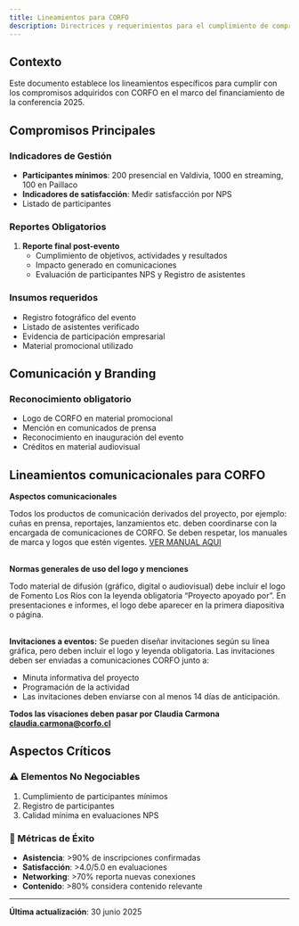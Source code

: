 ```yaml
---
title: Lineamientos para CORFO
description: Directrices y requerimientos para el cumplimiento de compromisos con CORFO
---
```

## Contexto

Este documento establece los lineamientos específicos para cumplir con los compromisos adquiridos con CORFO en el marco del financiamiento de la conferencia 2025.

## Compromisos Principales

### Indicadores de Gestión

- **Participantes mínimos**: 200 presencial en Valdivia, 1000 en streaming, 100 en Paillaco
- **Indicadores de satisfacción**: Medir satisfacción por NPS
- Listado de participantes

### Reportes Obligatorios

1. **Reporte final post-evento**
   - Cumplimiento de objetivos, actividades y resultados
   - Impacto generado en comunicaciones
   - Evaluación de participantes NPS y Registro de asistentes

### Insumos requeridos

- Registro fotográfico del evento
- Listado de asistentes verificado
- Evidencia de participación empresarial
- Material promocional utilizado

## Comunicación y Branding

### Reconocimiento obligatorio

- Logo de CORFO en material promocional
- Mención en comunicados de prensa
- Reconocimiento en inauguración del evento
- Créditos en material audiovisual

## **Lineamientos comunicacionales para CORFO**

**Aspectos comunicacionales**

Todos los productos de comunicación derivados del proyecto, por ejemplo: cuñas en prensa, reportajes, lanzamientos etc. deben coordinarse con la encargada de comunicaciones de CORFO. Se deben respetar, los manuales de marca y logos que estén vigentes. [VER MANUAL AQUI](https://drive.google.com/file/d/14pC15B9TeZC8Nta5oQBXlGVl1ahcfzt_/view?usp=drive_link)

\
**Normas generales de uso del logo y menciones**

Todo material de difusión (gráfico, digital o audiovisual) debe incluir el logo de Fomento Los Ríos con la leyenda obligatoria “Proyecto apoyado por”. En presentaciones e informes, el logo debe aparecer en la primera diapositiva o página.

\
**Invitaciones a eventos:** Se pueden diseñar invitaciones según su línea gráfica, pero deben incluir el logo y leyenda obligatoria. Las invitaciones deben ser enviadas a comunicaciones CORFO junto a:

- Minuta informativa del proyecto
- Programación de la actividad
- Las invitaciones deben enviarse con al menos 14 días de anticipación.

**Todos las visaciones deben pasar por Claudia Carmona claudia.carmona@corfo.cl**

## Aspectos Críticos

### ⚠️ Elementos No Negociables

1. Cumplimiento de participantes mínimos
1. Registro de participantes
1. Calidad mínima en evaluaciones NPS

### 🎯 Métricas de Éxito

- **Asistencia**: >90% de inscripciones confirmadas
- **Satisfacción**: >4.0/5.0 en evaluaciones
- **Networking**: >70% reporta nuevas conexiones
- **Contenido**: >80% considera contenido relevante

---

**Última actualización**: 30 junio 2025
